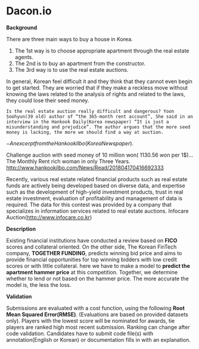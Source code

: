 # Dacon.io

**Background**

There are three main ways to buy a house in Korea.

1. The 1st way is to choose appropriate apartment through the real estate agents.
2. The 2nd is to buy an apartment from the constructor.
3. The 3rd way is to use the real estate auctions.

In general, Korean feel difficult it and they think that they cannot even begin to get started. They are worried that if they make a reckless move without knowing the laws related to the analysis of rights and related to the laws, they could lose their seed money.

    Is the real estate auction really difficult and dangerous? Yoon Soohyun(39 old) author of “the 365-month rent account”, She said in an interview in the Hankook Daily(Korea newspaper) “It is just a misunderstanding and prejudice”. The author argues that the more seed money is lacking, the more we should find a way at auction. 
   $- An excerpt from the Hankook Ilbo(Korea Newspaper).$

Challenge auction with seed money of 10 million won( 1130.56 won per 1$)... The Monthly Rent rich woman in only Three Years.
http://www.hankookilbo.com/News/Read/201804170416692333

Recently, various real estate related financial products such as real estate funds are actively being developed based on diverse data, and expertise such as the development of high-yield investment products, trust in real estate investment, evaluation of profitability and management of data is required. The data for this contest was provided by a company that specializes in information services related to real estate auctions. Infocare Auction(http://www.infocare.co.kr)

**Description**

Existing financial institutions have conducted a review based on **FICO** scores and collateral oriented. On the other side, The Korean FinTech company, **TOGETHER FUNDING**, predicts winning bid price and aims to provide financial opportunities for top winning bidders with low credit scores or with little collateral. here we have to make a model to **predict the apartment hammer price** at this competition. Together, we determine whether to lend or not based on the hammer price. The more accurate the model is, the less the loss.

**Validation**

Submissions are evaluated with a cost function, using the following **Root Mean Squared Error(RMSE)**. (Evaluations are based on provided datasets only). Players with the lowest score will be nominated for awards, tie players are ranked high most recent submission. Ranking can change after code validation. Candidates have to submit code file(s) with annotation(English or Korean) or documentation fills in with an explanation.
